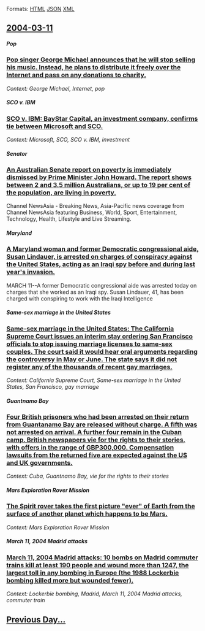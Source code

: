 
Formats: [HTML](2004/03/11/index.html)  [JSON](2004/03/11/index.json)  [XML](2004/03/11/index.xml)  

## [2004-03-11](/news/2004/03/11/index.md)

##### Pop
### [ Pop singer George Michael announces that he will stop selling his music. Instead, he plans to distribute it freely over the Internet and pass on any donations to charity. ](/news/2004/03/11/pop-singer-george-michael-announces-that-he-will-stop-selling-his-music-instead-he-plans-to-distribute-it-freely-over-the-internet-and-pa.md)
_Context: George Michael, Internet, pop_

##### SCO v. IBM
### [ SCO v. IBM: BayStar Capital, an investment company, confirms tie between Microsoft and SCO. ](/news/2004/03/11/sco-v-ibm-baystar-capital-an-investment-company-confirms-tie-between-microsoft-and-sco.md)
_Context: Microsoft, SCO, SCO v. IBM, investment_

##### Senator
### [ An Australian Senate report on poverty is immediately dismissed by Prime Minister John Howard. The report shows between 2 and 3.5 million Australians, or up to 19 per cent of the population, are living in poverty. ](/news/2004/03/11/an-australian-senate-report-on-poverty-is-immediately-dismissed-by-prime-minister-john-howard-the-report-shows-between-2-and-3-5-million-a.md)
Channel NewsAsia - Breaking News, Asia-Pacific news coverage from Channel NewsAsia featuring Business, World, Sport, Entertainment, Technology, Health, Lifestyle and Live Streaming.

##### Maryland
### [ A Maryland woman and former Democratic congressional aide, Susan Lindauer, is arrested on charges of conspiracy against the United States, acting as an Iraqi spy before and during last year's invasion. ](/news/2004/03/11/a-maryland-woman-and-former-democratic-congressional-aide-susan-lindauer-is-arrested-on-charges-of-conspiracy-against-the-united-states.md)
MARCH 11--A former Democratic congressional aide was arrested today on charges that she worked as an Iraqi spy. Susan Lindauer, 41, has been charged with conspiring to work with the Iraqi Intelligence

##### Same-sex marriage in the United States
### [ Same-sex marriage in the United States: The California Supreme Court issues an interim stay ordering San Francisco officials to stop issuing marriage licenses to same-sex couples. The court said it would hear oral arguments regarding the controversy in May or June. The state says it did not register any of the thousands of recent gay marriages. ](/news/2004/03/11/same-sex-marriage-in-the-united-states-the-california-supreme-court-issues-an-interim-stay-ordering-san-francisco-officials-to-stop-issuin.md)
_Context: California Supreme Court, Same-sex marriage in the United States, San Francisco, gay marriage_

##### Guantnamo Bay
### [ Four British prisoners who had been arrested on their return from Guantanamo Bay are released without charge. A fifth was not arrested on arrival. A further four remain in the Cuban camp. British newspapers vie for the rights to their stories, with offers in the range of GBP300,000. Compensation lawsuits from the returned five are expected against the US and UK governments. ](/news/2004/03/11/four-british-prisoners-who-had-been-arrested-on-their-return-from-guantanamo-bay-are-released-without-charge-a-fifth-was-not-arrested-on-a.md)
_Context: Cuba, Guantnamo Bay, vie for the rights to their stories_

##### Mars Exploration Rover Mission
### [ The Spirit rover takes the first picture "ever" of Earth from the surface of another planet which happens to be Mars. ](/news/2004/03/11/the-spirit-rover-takes-the-first-picture-ever-of-earth-from-the-surface-of-another-planet-which-happens-to-be-mars.md)
_Context: Mars Exploration Rover Mission_

##### March 11, 2004 Madrid attacks
### [ March 11, 2004 Madrid attacks: 10 bombs on Madrid commuter trains kill at least 190 people and wound more than 1247, the largest toll in any bombing in Europe (the 1988 Lockerbie bombing killed more but wounded fewer). ](/news/2004/03/11/march-11-2004-madrid-attacks-10-bombs-on-madrid-commuter-trains-kill-at-least-190-people-and-wound-more-than-1247-the-largest-toll-in-an.md)
_Context: Lockerbie bombing, Madrid, March 11, 2004 Madrid attacks, commuter train_

## [Previous Day...](/news/2004/03/10/index.md)

